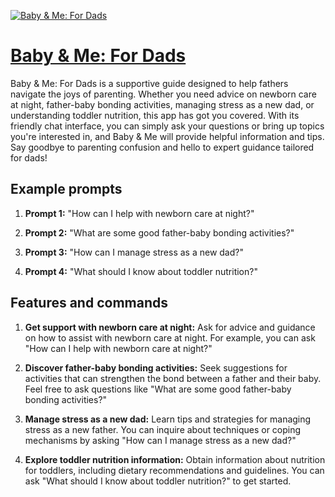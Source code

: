 [![Baby & Me: For Dads](https://files.oaiusercontent.com/file-8LRX4OvKTtLQ5TjcpqMtTa05?se=2123-10-17T20%3A38%3A32Z&sp=r&sv=2021-08-06&sr=b&rscc=max-age%3D31536000%2C%20immutable&rscd=attachment%3B%20filename%3D1896872c-138e-44aa-aa3d-86b9fda3fb9b.png&sig=wrcIn4MyDO7FqHh/3FJxQkrWgjnMNqT0vDYQBUcMm9c%3D)](https://chat.openai.com/g/g-tjhHGI7JV-baby-me-for-dads)

# [Baby & Me: For Dads](https://chat.openai.com/g/g-tjhHGI7JV-baby-me-for-dads)

Baby & Me: For Dads is a supportive guide designed to help fathers navigate the joys of parenting. Whether you need advice on newborn care at night, father-baby bonding activities, managing stress as a new dad, or understanding toddler nutrition, this app has got you covered. With its friendly chat interface, you can simply ask your questions or bring up topics you're interested in, and Baby & Me will provide helpful information and tips. Say goodbye to parenting confusion and hello to expert guidance tailored for dads!

## Example prompts

1. **Prompt 1:** "How can I help with newborn care at night?"

2. **Prompt 2:** "What are some good father-baby bonding activities?"

3. **Prompt 3:** "How can I manage stress as a new dad?"

4. **Prompt 4:** "What should I know about toddler nutrition?"

## Features and commands

1. **Get support with newborn care at night:** Ask for advice and guidance on how to assist with newborn care at night. For example, you can ask "How can I help with newborn care at night?"

2. **Discover father-baby bonding activities:** Seek suggestions for activities that can strengthen the bond between a father and their baby. Feel free to ask questions like "What are some good father-baby bonding activities?"

3. **Manage stress as a new dad:** Learn tips and strategies for managing stress as a new father. You can inquire about techniques or coping mechanisms by asking "How can I manage stress as a new dad?"

4. **Explore toddler nutrition information:** Obtain information about nutrition for toddlers, including dietary recommendations and guidelines. You can ask "What should I know about toddler nutrition?" to get started.